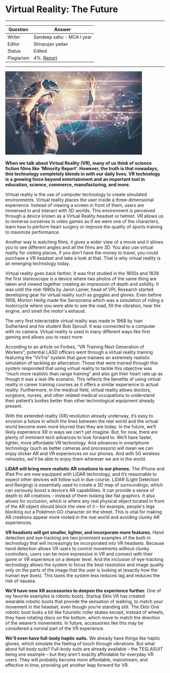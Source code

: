 # Virtual Reality: The Future

---

| Question   | Answer |
| ---------- | ------ |
| Writer     | Sandeep sahu - MCA I year |
| Editor     | Shivpujan yadav |
| Status     | Edited |
| Plagiarism | 4%. [Report](https://github.com/shivpujan12/Srijan-2022/blob/main/articles/plagReports/)|

---

![img1](https://github.com/shivpujan12/Srijan-2022/blob/main/imgs/virtual_reality_img1.jpg)

**When we talk about Virtual Reality (VR), many of us think of science fiction films like 'Minority Report'. However, the truth is that nowadays, this technology completely blends in with our daily lives. VR technology is a growing force beyond entertainment and an important tool in education, science, commerce, manufacturing, and more.**

Virtual reality is the use of computer technology to create simulated environments. Virtual reality places the user inside a three-dimensional experience. Instead of viewing a screen in front of them, users are immersed in and interact with 3D worlds. This environment is perceived through a device known as a Virtual Reality headset or helmet. VR allows us to immerse ourselves in video games as if we were one of the characters, learn how to perform heart surgery or improve the quality of sports training to maximize performance.

Another way is watching films, it gives a wider view of a movie and it allows you to see different angles and all the films are 3D. You also use virtual reality for visiting places, if you don’t have the money to travel, you could purchase a VR headset and take a look at that. That is why virtual reality is an emerging technology today.

Virtual reality goes back farther. It was first studied in the 1800s and 1838 the first stereoscope is a device where two photos of the same thing are taken and viewed together creating an impression of depth and solidity. It was until the mid-1980s by Jaron Lanier, head of VPL Research started developing gear for virtual reality such as goggles and gloves. Even before 1956, Morton Heilig made the Sensorama which was a simulation of riding a motorcycle where you were able to see the road, fill the vibration, hear the engine, and smell the motor's exhaust. 

The very first interactable virtual reality was made in 1968 by Ivan Sutherland and his student Bob Sproull. It was connected to a computer with no camera. Virtual reality is used in many different ways like first gaming and allows you to react more 

According to an article on Forbes, “VR Training Next Generation of Workers”, potential LASD officers went through a virtual reality training featuring the “VirTra” system that gave trainees an extremely realistic simulation of tackling an altercation. Those that were trained through this system responded that using virtual reality to tackle this objective was “much more realistic than range training” and also got their heart rate up as though it was a real-life scenario. This reflects the benefits of using virtual reality in career training courses as it offers a similar experience to actual reality. Furthermore, in the medical field, virtual reality allows doctors, surgeons, nurses, and other related medical occupations to understand their patient’s bodies better than other technological equipment already present. 

With the extended reality (XR) revolution already underway, it’s easy to envision a future in which the lines between the real world and the virtual world become even more blurred than they are today. In the future, we’ll likely experience XR in ways we can’t yet imagine. But, for now, there are plenty of imminent tech advances to look forward to. We’ll have faster, lighter, more affordable VR technology. And advances in smartphone technology (such as better cameras and processors) will mean we can enjoy slicker AR and VR experiences on our phones. And with 5G wireless networks, we'll be able to enjoy them wherever we are in the world. 

**LiDAR will bring more realistic AR creations to our phones.** The iPhone and iPad Pro are now equipped with LiDAR technology, and it’s reasonable to expect other devices will follow suit in due course. LiDAR (Light Detection and Ranging) is essentially used to create a 3D map of surroundings, which can seriously boost a device’s AR capabilities. It can provide a sense of depth to AR creations – instead of them looking like flat graphics. It also allows for occlusion, which is where any real physical object located in front of the AR object should block the view of it – for example, people's legs blocking out a Pokémon GO character on the street. This is vital for making AR creations appear more rooted in the real world and avoiding clunky AR experiences. 

**VR headsets will get smaller, lighter, and incorporate more features.** Hand detection and eye tracking are two prominent examples of the built-in technology that will increasingly be incorporated into VR headsets. Because hand detection allows VR users to control movements without clunky controllers, users can be more expressive in VR and connect with their game or VR experience on a deeper level. And the inclusion of eye-tracking technology allows the system to focus the best resolution and image quality only on the parts of the image that the user is looking at (exactly how the human eye does). This taxes the system less reduces lag and reduces the risk of nausea.

**We’ll have new XR accessories to deepen the experience further.** One of my favorite examples is robotic boots. Startup Ekto VR has created wearable robotic boots that provide the sensation of walking, to match your movement in the headset, even though you’re standing still. The Ekto One robotic boot looks a bit like futuristic roller skates except, instead of wheels, they have rotating discs on the bottom, which move to match the direction of the wearer’s movements. In future, accessories like this may be considered a normal part of the VR experience.

**We'll even have full-body haptic suits.** We already have things like haptic gloves, which simulate the feeling of touch through vibrations. But what about full body suits? Full-body suits are already available – the TESLASUIT being one example – but they aren't exactly affordable for everyday VR users. They will probably become more affordable, mainstream, and effective in time, providing yet another leap forward for VR.
